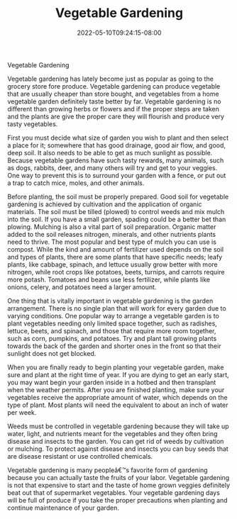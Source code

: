 ﻿---
title: "Vegetable Gardening"
date: 2022-05-10T09:24:15-08:00
description: "Gardening Tips for Web Success"
featured_image: "/images/Gardening.jpg"
tags: ["Gardening"]
---

Vegetable Gardening


Vegetable gardening has lately become just as popular as going to the grocery store fore produce.  Vegetable gardening can produce vegetable that are usually cheaper than store bought, and vegetables from a home vegetable garden definitely taste better by far.  Vegetable gardening is no different than growing herbs or flowers and if the proper steps are taken and the plants are give the proper care they will flourish and produce very tasty vegetables.

First you must decide what size of garden you wish to plant and then select a place for it; somewhere that has good drainage, good air flow, and good, deep soil.  It also needs to be able to get as much sunlight as possible.  Because vegetable gardens have such tasty rewards, many animals, such as dogs, rabbits, deer, and many others will try and get to your veggies.  One way to prevent this is to surround your garden with a fence, or put out a trap to catch mice, moles, and other animals.

Before planting, the soil must be properly prepared.  Good soil for vegetable gardening is achieved by cultivation and the application of organic materials.  The soil must be tilled (plowed) to control weeds and mix mulch into the soil.  If you have a small garden, spading could be a better bet than plowing.  Mulching is also a vital part of soil preparation.  Organic matter added to the soil releases nitrogen, minerals, and other nutrients plants need to thrive.  The most popular and best type of mulch you can use is compost.  While the kind and amount of fertilizer used depends on the soil and types of plants, there are some plants that have specific needs; leafy plants, like cabbage, spinach, and lettuce usually grow better with more nitrogen, while root crops like potatoes, beets, turnips, and carrots require more potash.  Tomatoes and beans use less fertilizer, while plants like onions, celery, and potatoes need a larger amount.

One thing that is vitally important in vegetable gardening is the garden arrangement.  There is no single plan that will work for every garden due to varying conditions.  One popular way to arrange a vegetable garden is to plant vegetables needing only limited space together, such as radishes, lettuce, beets, and spinach, and those that require more room together, such as corn, pumpkins, and potatoes.  Try and plant tall growing plants towards the back of the garden and shorter ones in the front so that their sunlight does not get blocked.

When you are finally ready to begin planting your vegetable garden, make sure and plant at the right time of year.  If you are dying to get an early start, you may want begin your garden inside in a hotbed and then transplant when the weather permits.  After you are finished planting, make sure your vegetables receive the appropriate amount of water, which depends on the type of plant.  Most plants will need the equivalent to about an inch of water per week.

Weeds must be controlled in vegetable gardening because they will take up water, light, and nutrients meant for the vegetables and they often bring disease and insects to the garden.  You can get rid of weeds by cultivation or mulching.  To protect against disease and insects you can buy seeds that are disease resistant or use controlled chemicals.

Vegetable gardening is many peopleâ€™s favorite form of gardening because you can actually taste the fruits of your labor.  Vegetable gardening is not that expensive to start and the taste of home grown veggies definitely beat out that of supermarket vegetables.  Your vegetable gardening days will be full of produce if you take the proper precautions when planting and continue maintenance of your garden.

